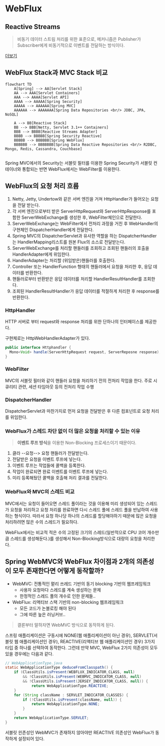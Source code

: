 # WebFlux

## Reactive Streams

>  비동기 데이터 스트림 처리를 위한 표준으로, 메커니즘은 Publisher가 Subscriber에게 비동기적으로 이벤트를 전달하는 방식이다.

[더보기](https://github.com/kimzerovirus/TIL/blob/main/jvm%EC%96%B8%EC%96%B4/Java/%EB%A6%AC%EC%95%A1%ED%8B%B0%EB%B8%8C%EC%8A%A4%ED%8A%B8%EB%A6%BC.md)

## WebFlux Stack과 MVC Stack 비교

```mermaid
flowchart TD
	A[Spring] --> AA[Servlet Stack]
	AA --> AAA[Servlet Containers]
	AAA --> AAAA[Servlet API]
	AAAA --> AAAAA[Spring Security]
	AAAAA --> AAAAAA[Spring MVC]
	AAAAAA --> AAAAAAA[Spring Data Repositories <br/> JDBC, JPA, NoSQL]
	
	A --> BB[Reactive Stack]
	BB --> BBB[Netty, Servlet 3.1++ Containers]
	BBB --> BBBB[Reactive Streams Adapter]
	BBBB --> BBBBB[Spring Security Reactive]
	BBBBB --> BBBBBB[Spring WebFlux]
	BBBBBB --> BBBBBBB[Spring Data Reactive Repositories <br/> R2DBC, Mongo, Redis, Cassandra, Couchbase]
	
```

Spring MVC에서의 Security는 서블릿 필터를 이용한 Spring Security가 서블릿 컨테이너와 통합되는 반면 WebFlux에서는 WebFilter를 이용한다.

## WebFlux의 요청 처리 흐름 

1. Netty, Jetty, Undertow와 같은 서버 엔진을 거쳐 HttpHandler가 들어오는 요청을 전달 받는다.
2. 각 서버 엔진으로부터 받은 ServerHttpRequest와 ServerHttpResponse를 포함한 ServerWebExchange를 생성한 후, WebFilter체인으로 전달한다.
3. ServerWebExchange는 WebFilter에서 전처리 과정을 거친 후 WebHandler의 구현체인 DispatcherHandler에게 전달한다.
4. Spring MVC의 DispatcherServlet과 유사한 역할을 하는 DispatcherHandler는 HandlerMapping리스트를 원본 Flux의 소스로 전달받는다.
5. ServerWebExchange를 처리할 핸들러를 조회하고 조회된 핸들러의 호출을 HandlerAdapter에게 위임한다.
6. HandlerAdapter는 처리할 (위임받은)핸들러를 호출한다.
7. Controller 또는 HandlerFunction 형태의 핸들러에서 요청을 처리한 후, 응답 데이터를 반환한다.
8. 핸들러로부터 반환받은 응답 데이터를 처리할 HandlerResultHandler를 조회한다.
9. 조회된 HandlerResultHandler가 응답 데이터를 적절하게 처리한 후 response를 반환한다.

### HttpHandler

HTTP 서버로 부터 request와 response 처리를 위한 단하나의 인터페이스를 제공한다.

구현체로는 HttpWebHandlerAdapter가 있다.

```java
public interface Httphandler {
  Mono<Void> handle(ServerHttpRequest request, ServerReposne response);
}
```

### WebFilter

MVC의 서블릿 필터와 같이 핸들러 요청을 처리하기 전의 전처리 작업을 한다. 주로 시큐리티 관련, 세션 타임아웃 등의 전처리 작업 수행

### DispatcherHandler

DispatcherServlet과 마찬가지로 먼저 요청을 전달받은 후 다른 컴포넌트로 요청 처리를 위임한다.

### WebFlux가 스레드 차단 없이 더 많은 요청을 처리할 수 있는 이유

> **이벤트 루프 방식**을 이용한 Non-Blocking 프로세스이기 때문이다.

1. 클라 --요청--> 요청 핸들러가 전달받는다.
2. 전달받은 요청을 이벤트 루프에 넣는다.
3. 이벤트 루프는 작업들에 콜백을 등록한다.
4. 작업이 완료되면 완료 이벤트를 이벤트 루프에 넣는다.
5. 미리 등록해뒀던 콜백을 호출해 처리 결과를 전달한다.

### WebFlux와 MVC의 스레드 비교

MVC에서는 요청이 들어오면 스레드 풀이라는 것을 이용해 미리 생성되어 있는 스레드가 요청을 처리하고 요청 처리를 완료하면 다시 스레드 풀에 스레드 풀을 반납하여 사용하는 형식이다. 따라서 요청 하나당 하나의 스레드를 할당해야하기 때문에 많은 요청을 처리하려면 많은 수의 스레드가 필요하다.<br/>

WebFlux에서는 비교적 적은 수의 고정된 크기의 스레드(일반적으로 CPU 코어 개수만큼 스레드를 생성해둔다.)를 생성해서 Non-Blocking방식으로 대량의 요청을 처리한다.

## Spring WebMVC와 WebFlux 차이점과 2개의 의존성이 모두 존재한다면 어떻게 동작할까?
- WebMVC: 전통적인 멑리 쓰레드 기반의 동기 blocking 기반의 웹프레임워크
  - 사용자 요청마다 스레드를 계속 생성하는 문제
  - 한정적인 스레드 풀의 개수로 인한 문제들..
- WebFlux: 리액티브 스택 기반의 non-blocking 웹프레임워크
  - 모든 코드가 논블로킹 해야 된다
  - 그에 따른 높은 러닝커브..

> 결론부터 말하자면 WebMVC 방식으로 동작하게 된다.

스프링 애플리케이션은 구동시에 NONE(웹 애플리케이션이 아닌 경우), SERVLET(서블릿 웹 애플리케이션인 경우), REACTIVE(리액티브 웹 애플리케이션인 경우) 3가지 타입 중 하나를 선택하여 동작한다. 그런데 만약 MVC, WebFlux 2가지 의존성이 모두 있을 경우에는 다음과 같다.
```java
// WebApplicationType.java
static WebApplicationType deduceFromClasspath() {
    if (ClassUtils.isPresent(WEBFLUX_INDICATOR_CLASS, null) 
        && !ClassUtils.isPresent(WEBMVC_INDICATOR_CLASS, null)
        && !ClassUtils.isPresent(JERSEY_INDICATOR_CLASS, null)) {
            return WebApplicationType.REACTIVE;
    }
    for (String className : SERVLET_INDICATOR_CLASSES) {
        if (!ClassUtils.isPresent(className, null)) {
            return WebApplicationType.NONE;
        }
    }
    return WebApplicationType.SERVLET;
}
```
서블릿 읜존성인 WebMVC가 존재하지 않아야만 REACTIVE 의존성인 WebFlux가 동작하게 설정되어 있다.
